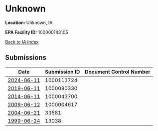 # Unknown

**Location:** Unknown, IA

**EPA Facility ID:** 100000143105

[Back to IA Index](../../index.md)

## Submissions

| Date | Submission ID | Document Control Number |
|------|--------------|-------------------------|
| [2024-06-11](submissions/1000113724.md) | 1000113724 |  |
| [2019-06-11](submissions/1000080330.md) | 1000080330 |  |
| [2014-06-11](submissions/1000043700.md) | 1000043700 |  |
| [2009-06-12](submissions/1000004617.md) | 1000004617 |  |
| [2004-06-21](submissions/33581.md) | 33581 |  |
| [1999-06-24](submissions/13038.md) | 13038 |  |
